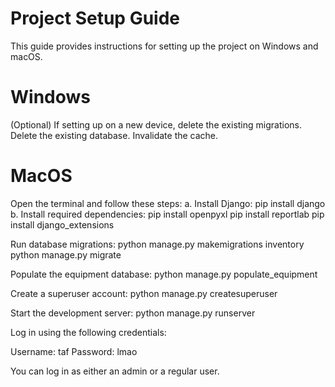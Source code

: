 # Project Setup Guide
This guide provides instructions for setting up the project on Windows and macOS.

# Windows

(Optional) If setting up on a new device, delete the existing migrations.
Delete the existing database.
Invalidate the cache.

# MacOS

Open the terminal and follow these steps:
a. Install Django:
pip install django
b. Install required dependencies:
pip install openpyxl
pip install reportlab
pip install django_extensions

Run database migrations:
python manage.py makemigrations inventory
python manage.py migrate

Populate the equipment database:
python manage.py populate_equipment

Create a superuser account:
python manage.py createsuperuser

Start the development server:
python manage.py runserver

Log in using the following credentials:

Username: taf
Password: lmao

You can log in as either an admin or a regular user.

